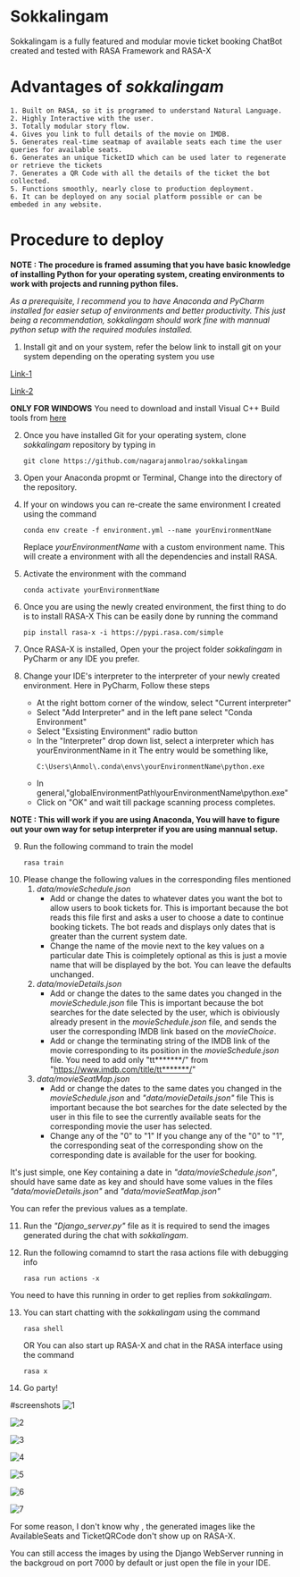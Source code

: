# Sokkalingam
Sokkalingam is a fully featured and modular movie ticket booking ChatBot created and tested with RASA Framework and RASA-X

# Advantages of *sokkalingam*
	1. Built on RASA, so it is programed to understand Natural Language.
	2. Highly Interactive with the user.
	3. Totally modular story flow.
	4. Gives you link to full details of the movie on IMDB.
	5. Generates real-time seatmap of available seats each time the user queries for available seats.
	6. Generates an unique TicketID which can be used later to regenerate or retrieve the tickets
	7. Generates a QR Code with all the details of the ticket the bot collected.
	5. Functions smoothly, nearly close to production deployment.
	6. It can be deployed on any social platform possible or can be embeded in any website.
	
# Procedure to deploy

**NOTE : The procedure is framed assuming that you have basic knowledge of installing Python for your operating system, creating environments to work with projects and running python files.**
	
*As a prerequisite, I recommend you to have Anaconda and PyCharm installed for easier setup of environments and better productivity. 
This just being a recommendation, *sokkalingam* should work fine with mannual python setup with the required modules installed.* 
	
1. Install git and on your system, refer the below link to install git on your system depending on the operating system you use

[Link-1](https://git-scm.com/book/en/v2/Getting-Started-Installing-Git)

[Link-2](https://www.linode.com/docs/development/version-control/how-to-install-git-on-linux-mac-and-windows/)

**ONLY FOR WINDOWS**
You need to download and install Visual C++ Build tools from [here](https://visualstudio.microsoft.com/visual-cpp-build-tools/)

2. Once you have installed Git for your operating system, clone *sokkalingam* repository by typing in 
	```
	git clone https://github.com/nagarajanmolrao/sokkalingam
	```
3. Open your Anaconda propmt or Terminal, Change into the directory of the repository.

4. If your on windows you can re-create the same environment I created using the command
	```
	conda env create -f environment.yml --name yourEnvironmentName
	```
	Replace *yourEnvironmentName* with a custom environment name.
	This will create a environment with all the dependencies and install RASA.
	
5. Activate the environment with the command 
	```
	conda activate yourEnvironmentName
	```
	
6. Once you are using the newly created environment, the first thing to do is to install RASA-X
This can be easily done by running the command
	```
	pip install rasa-x -i https://pypi.rasa.com/simple
	```
	
7. Once RASA-X is installed, Open your the project folder *sokkalingam* in PyCharm or any IDE you prefer.

8. Change your IDE's interpreter to the interpreter of your newly created environment.
Here in PyCharm, Follow these steps
	- At the right bottom corner of the window, select "Current interpreter"
	- Select "Add Interpreter" and in the left pane select "Conda Environment"
	- Select "Exsisting Environment" radio button
	- In the "Interpreter" drop down list, select a interpreter which has yourEnvironmentName in it
	   The entry would be something like,
		```
		C:\Users\Anmol\.conda\envs\yourEnvironmentName\python.exe
		```
	- In general,"globalEnvironmentPath\yourEnvironmentName\python.exe"
	- Click on "OK" and wait till package scanning process completes.
		
**NOTE : This will work if you are using Anaconda, You will have to figure out your own way for setup interpreter if you are using mannual setup.**

9. Run the following command to train the model
	```
	rasa train
	```
10. Please change the following values in the corresponding files mentioned
	1. *data/movieSchedule.json*
		- Add or change the dates to whatever dates you want the bot to allow users to book tickets for.
			This is important because the bot reads this file first and asks a user to choose a date to continue booking tickets.
			The bot reads and displays only dates that is greater than the current system date.
		- Change the name of the movie next to the key values on a particular date
			This is coimpletely optional as this is just a movie name that will be displayed by the bot.
			You can leave the defaults unchanged.
	2. *data/movieDetails.json*
		- Add or change the dates to the same dates you changed in the *movieSchedule.json* file
			This is important because the bot searches for the date selected by the user, which is obiviously already present in the *movieSchedule.json* file, and 				sends the user the corresponding IMDB link based on the *movieChoice*.
		- Add or change the terminating string of the IMDB link of the movie corresponding to its position in the *movieSchedule.json* file.
			You need to add only "tt*******/" from "https://www.imdb.com/title/tt*******/"
	3. *data/movieSeatMap.json*
		- Add or change the dates to the same dates you changed in the *movieSchedule.json* and *"data/movieDetails.json"* file
			This is important because the bot searches for the date selected by the user in this file to see the currently available seats for the corresponding 					movie the user has selected.
		- Change any of the "0" to "1"
			If you change any of the "0" to "1", the corresponding seat of the corresponding show on the corresponding date is available for the user for booking.
		
It's just simple, one Key containing a date in *"data/movieSchedule.json"*, should have same date as key and should have some values in the files *"data/movieDetails.json"* and *"data/movieSeatMap.json"*

You can refer the previous values as a template.
	
11. Run the *"Django_server.py"* file as it is required to send the images generated during the chat with *sokkalingam*.

12. Run the following comamnd to start the rasa actions file with debugging info
	```
	rasa run actions -x
	```
You need to have this running in order to get replies from *sokkalingam*.

13. You can start chatting with the *sokkalingam* using the command	
	```
	rasa shell
	```
	OR 
	You can also start up RASA-X and chat in the RASA interface using the command
	```
	rasa x
	```
	
14. Go party!

#screenshots
![1](Screenshots/1.jpg?raw=true)

![2](Screenshots/2.jpg?raw=true)

![3](Screenshots/3.jpg?raw=true)

![4](Screenshots/4.jpg?raw=true)

![5](Screenshots/5.jpg?raw=true)

![6](Screenshots/6.jpg?raw=true)

![7](Screenshots/7.jpg?raw=true)

	
For some reason, I don't know why , the generated images like the AvailableSeats and TicketQRCode don't show up on RASA-X.

You can still access the images by using the Django WebServer running in the backgroud on port 7000 by default or just open the file in your IDE.
